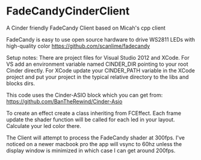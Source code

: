 FadeCandyCinderClient
=====================

A Cinder friendly FadeCandy Client based on Micah's cpp client

FadeCandy is easy to use open source hardware to drive WS2811 LEDs with high-quality color
https://github.com/scanlime/fadecandy

Setup notes:
There are project files for Visual Studio 2012 and XCode. For VS add an environment variable named CINDER_DIR pointing to your root Cinder directly. For XCode update your CINDER_PATH variable in the XCode project and put your project in the typical relative directory to the libs and blocks dirs.

This code uses the Cinder-ASIO block which you can get from:
https://github.com/BanTheRewind/Cinder-Asio

To create an effect create a class inheriting from FCEffect. Each frame update the shader function will be called for each led in your layout. Calculate your led color there. 

The Client will attempt to process the FadeCandy shader at 300fps. I've noticed on a newer macbook pro the app will vsync to 60hz unless the display window is minimized in which case I can get around 200fps. 
